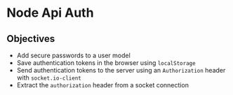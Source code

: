 # Node Api Auth



## Objectives

- Add secure passwords to a user model
- Save authentication tokens in the browser using `localStorage` 
- Send authentication tokens to the server using an `Authorization` header with `socket.io-client` 
- Extract the `authorization` header from a socket connection 